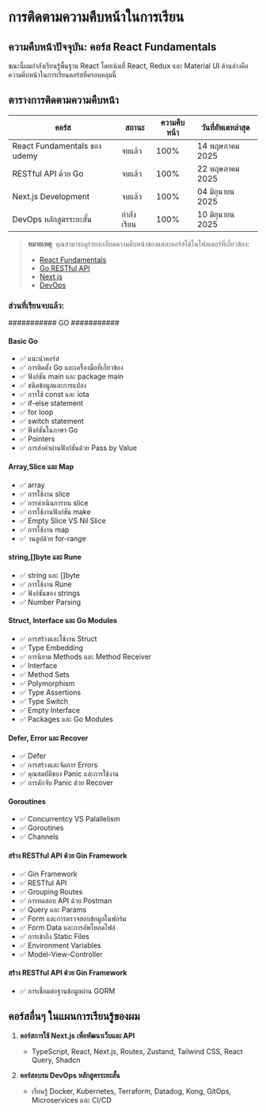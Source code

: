 # การติดตามความคืบหน้าในการเรียน

## ความคืบหน้าปัจจุบัน: คอร์ส React Fundamentals

ขณะนี้ผมกำลังเรียนรู้พื้นฐาน React โดยเน้นที่ React, Redux และ Material UI ด้านล่างคือความคืบหน้าในการเรียนคอร์สที่ครอบคลุมนี้

## ตารางการติดตามความคืบหน้า

| คอร์ส | สถานะ | ความคืบหน้า | วันที่อัพเดทล่าสุด |
|------|------|------------|----------------|
| React Fundamentals ของ udemy | จบแล้ว | 100% | 14 พฤษภาคม 2025 |
| RESTful API ด้วย Go | จบแล้ว | 100% | 22 พฤษภาคม 2025 |
| Next.js Development | จบแล้ว | 100% | 04 มิถุนายน 2025 |
| DevOps หลักสูตรระยะสั้น | กำลังเรียน | 100% | 10 มิถุนายน 2025 |

> **หมายเหตุ**: คุณสามารถดูรายละเอียดความคืบหน้าของแต่ละคอร์สได้ในโฟลเดอร์ที่เกี่ยวข้อง:
> - [React Fundamentals](./reactFundCourse/workshop_product/frontend/README.md)
> - [Go RESTful API](./golang_api/README.md)
> - [Next.js](./nextjs_course/README.md)
> - [DevOps](./devops_course/README.md)

### ส่วนที่เรียนจบแล้ว:
########### GO ###########
#### Basic Go
- ✅ แนะนำคอร์ส
- ✅ การติดตั้ง Go และเครื่องมือที่เกี่ยวข้อง
- ✅ ฟังก์ชัน main และ package main
- ✅ ชนิดข้อมูลและการแปลง
- ✅ การใช้ const และ iota
- ✅ if-else statement
- ✅ for loop
- ✅ switch statement
- ✅ ฟังก์ชันในภาษา Go
- ✅ Pointers
- ✅ การส่งค่าผ่านฟังก์ชันด้วย Pass by Value
#### Array,Slice และ Map
- ✅ array
- ✅ การใช้งาน slice
- ✅ การดำเนินการบน slice
- ✅ การใช้งานฟังก์ชัน make
- ✅ Empty Slice VS Nil Slice
- ✅ การใช้งาน map
- ✅ วนลูปด้วย for-range
#### string,[]byte และ Rune
- ✅ string และ []byte
- ✅ การใช้งาน Rune
- ✅ ฟังก์ชันของ strings
- ✅ Number Parsing
#### Struct, Interface และ Go Modules
- ✅ การสร้างและใช้งาน Struct
- ✅ Type Embedding
- ✅ การนิยาม Methods และ Method Receiver
- ✅ Interface
- ✅ Method Sets
- ✅ Polymorphism
- ✅ Type Assertions
- ✅ Type Switch
- ✅ Empty Interface
- ✅ Packages และ Go Modules
#### Defer, Error และ Recover
- ✅ Defer
- ✅ การสร้างและจัดการ Errors
- ✅ คุณสมบัติของ Panic และการใช้งาน
- ✅ การดักจับ Panic ด้วย Recover
#### Goroutines
- ✅ Concurrentcy VS Palallelism
- ✅ Goroutines
- ✅ Channels
#### สร้าง RESTful API ด้วย Gin Framework
- ✅ Gin Framework
- ✅ RESTful API
- ✅ Grouping Routes
- ✅ การทดสอบ API ด้วย Postman
- ✅ Query และ Params
- ✅ Form และการตรวจสอบข้อมูลในฟอร์ม
- ✅ Form Data และการอัพโหลดไฟล์
- ✅ การเข้าถึง Static Files
- ✅ Environment Variables
- ✅ Model-View-Controller
#### สร้าง RESTful API ด้วย Gin Framework
- ✅ การเชื่อมต่อฐานข้อมูลผ่าน GORM


## คอร์สอื่นๆ ในแผนการเรียนรู้ของผม

1. **คอร์สการใช้ Next.js เพื่อพัฒนาเว็บและ API**
    - TypeScript, React, Next.js, Routes, Zustand, Tailwind CSS, React Query, Shadcn

2. **คอร์สอบรม DevOps หลักสูตรระยะสั้น**
    - เรียนรู้ Docker, Kubernetes, Terraform, Datadog, Kong, GitOps, Microservices และ CI/CD
